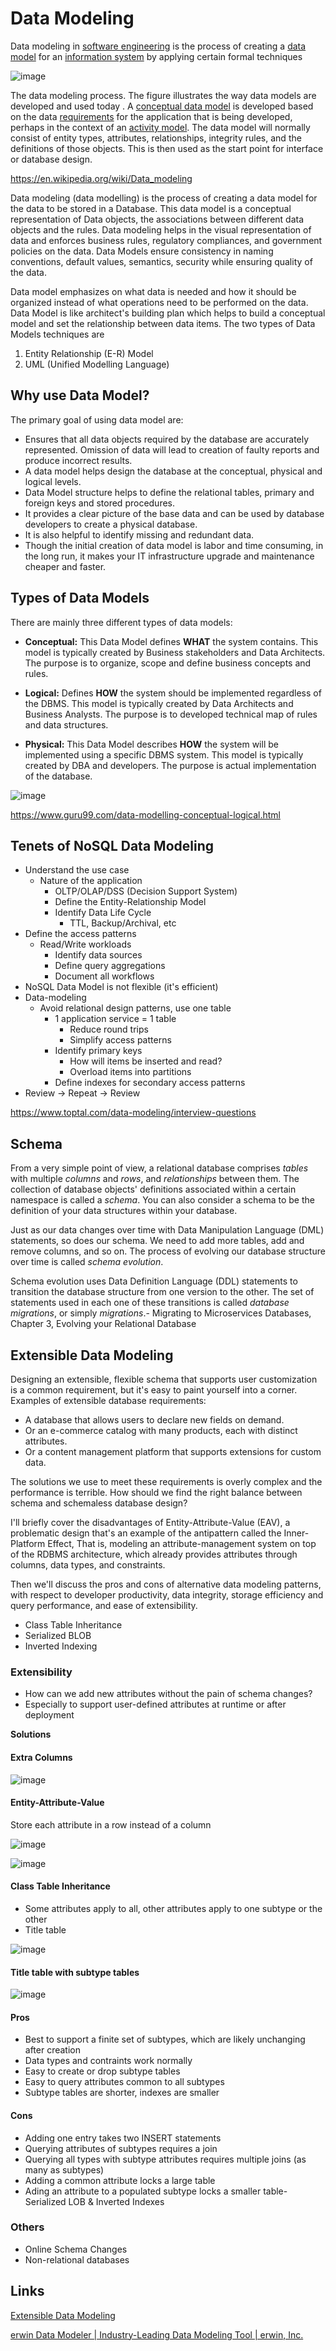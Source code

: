 # Data Modeling

Data modeling in [software engineering](https://en.wikipedia.org/wiki/Software_engineering) is the process of creating a [data model](https://en.wikipedia.org/wiki/Data_model) for an [information system](https://en.wikipedia.org/wiki/Information_system) by applying certain formal techniques

![image](../../media/Data-Modeling-image1.jpg)

The data modeling process. The figure illustrates the way data models are developed and used today . A [conceptual data model](https://en.wikipedia.org/wiki/Conceptual_schema) is developed based on the data [requirements](https://en.wikipedia.org/wiki/Requirement) for the application that is being developed, perhaps in the context of an [activity model](https://en.wikipedia.org/wiki/Activity_diagram). The data model will normally consist of entity types, attributes, relationships, integrity rules, and the definitions of those objects. This is then used as the start point for interface or database design.

<https://en.wikipedia.org/wiki/Data_modeling>

Data modeling (data modelling) is the process of creating a data model for the data to be stored in a Database. This data model is a conceptual representation of Data objects, the associations between different data objects and the rules. Data modeling helps in the visual representation of data and enforces business rules, regulatory compliances, and government policies on the data. Data Models ensure consistency in naming conventions, default values, semantics, security while ensuring quality of the data.

Data model emphasizes on what data is needed and how it should be organized instead of what operations need to be performed on the data. Data Model is like architect's building plan which helps to build a conceptual model and set the relationship between data items.
The two types of Data Models techniques are

1. Entity Relationship (E-R) Model
2. UML (Unified Modelling Language)

## Why use Data Model?

The primary goal of using data model are:

- Ensures that all data objects required by the database are accurately represented. Omission of data will lead to creation of faulty reports and produce incorrect results.
- A data model helps design the database at the conceptual, physical and logical levels.
- Data Model structure helps to define the relational tables, primary and foreign keys and stored procedures.
- It provides a clear picture of the base data and can be used by database developers to create a physical database.
- It is also helpful to identify missing and redundant data.
- Though the initial creation of data model is labor and time consuming, in the long run, it makes your IT infrastructure upgrade and maintenance cheaper and faster.

## Types of Data Models

There are mainly three different types of data models:

- **Conceptual:** This Data Model defines **WHAT** the system contains. This model is typically created by Business stakeholders and Data Architects. The purpose is to organize, scope and define business concepts and rules.

- **Logical:** Defines **HOW** the system should be implemented regardless of the DBMS. This model is typically created by Data Architects and Business Analysts. The purpose is to developed technical map of rules and data structures.

- **Physical:** This Data Model describes **HOW** the system will be implemented using a specific DBMS system. This model is typically created by DBA and developers. The purpose is actual implementation of the database.

![image](../../media/Data-Modeling-image2.jpg)

<https://www.guru99.com/data-modelling-conceptual-logical.html>

## Tenets of NoSQL Data Modeling

- Understand the use case
  - Nature of the application
    - OLTP/OLAP/DSS (Decision Support System)
    - Define the Entity-Relationship Model
    - Identify Data Life Cycle
      - TTL, Backup/Archival, etc
- Define the access patterns
  - Read/Write workloads
    - Identify data sources
    - Define query aggregations
    - Document all workflows
- NoSQL Data Model is not flexible (it's efficient)
- Data-modeling
  - Avoid relational design patterns, use one table
    - 1 application service = 1 table
      - Reduce round trips
      - Simplify access patterns
    - Identify primary keys
      - How will items be inserted and read?
      - Overload items into partitions
    - Define indexes for secondary access patterns
- Review -> Repeat -> Review

<https://www.toptal.com/data-modeling/interview-questions>

## Schema

From a very simple point of view, a relational database comprises *tables* with multiple *columns* and *rows*, and *relationships* between them. The collection of database objects' definitions associated within a certain namespace is called a *schema*. You can also consider a schema to be the definition of your data structures within your database.

Just as our data changes over time with Data Manipulation Language (DML) statements, so does our schema. We need to add more tables, add and remove columns, and so on. The process of evolving our database structure over time is called *schema evolution*.

Schema evolution uses Data Definition Language (DDL) statements to transition the database structure from one version to the other. The set of statements used in each one of these transitions is called *database migrations*, or simply *migrations*.- Migrating to Microservices Databases, Chapter 3, Evolving your Relational Database

## Extensible Data Modeling

Designing an extensible, flexible schema that supports user customization is a common requirement, but it's easy to paint yourself into a corner.
Examples of extensible database requirements:

- A database that allows users to declare new fields on demand.
- Or an e-commerce catalog with many products, each with distinct attributes.
- Or a content management platform that supports extensions for custom data.

The solutions we use to meet these requirements is overly complex and the performance is terrible. How should we find the right balance between schema and schemaless database design?

I'll briefly cover the disadvantages of Entity-Attribute-Value (EAV), a problematic design that's an example of the antipattern called the Inner-Platform Effect, That is, modeling an attribute-management system on top of the RDBMS architecture, which already provides attributes through columns, data types, and constraints.

Then we'll discuss the pros and cons of alternative data modeling patterns, with respect to developer productivity, data integrity, storage efficiency and query performance, and ease of extensibility.

- Class Table Inheritance
- Serialized BLOB
- Inverted Indexing

### Extensibility

- How can we add new attributes without the pain of schema changes?
- Especially to support user-defined attributes at runtime or after deployment

**Solutions**

#### Extra Columns

![image](../../media/Data-Modeling-image3.jpg)

#### Entity-Attribute-Value

Store each attribute in a row instead of a column

![image](../../media/Data-Modeling-image4.jpg)

![image](../../media/Data-Modeling-image5.jpg)

#### Class Table Inheritance

- Some attributes apply to all, other attributes apply to one subtype or the other
- Title table

![image](../../media/Data-Modeling-image6.jpg)

#### Title table with subtype tables

![image](../../media/Data-Modeling-image7.jpg)

#### Pros

- Best to support a finite set of subtypes, which are likely unchanging after creation
- Data types and contraints work normally
- Easy to create or drop subtype tables
- Easy to query attributes common to all subtypes
- Subtype tables are shorter, indexes are smaller

#### Cons

- Adding one entry takes two INSERT statements
- Querying attributes of subtypes requires a join
- Querying all types with subtype attributes requires multiple joins (as many as subtypes)
- Adding a common attribute locks a large table
- Ading an attribute to a populated subtype locks a smaller table- Serialized LOB & Inverted Indexes

### Others

- Online Schema Changes
- Non-relational databases

## Links

[Extensible Data Modeling](https://www.slideshare.net/billkarwin/extensible-data-modeling)

[erwin Data Modeler | Industry-Leading Data Modeling Tool | erwin, Inc.](https://www.erwin.com/products/erwin-data-modeler/)
